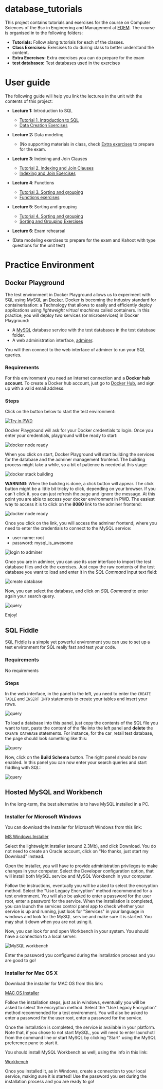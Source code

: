 # database_tutorials
This project contains tutorials and exercises for the course on Computer Sciences of the Bsc in Engineering and 
Management at [EDEM](https://edem.es/). 
The course is organised in to the following folders: 
- **Tutorials:** Follow along tutorials for each of the classes. 
- **Class Exercises:** Exercises to do during class to better understand the content.
- **Extra Exercises:** Extra exercises you can do prepare for the exam
- **test databases:** Test databases used in the exercises

# User guide
The following guide will help you link the lectures in the unit with the contents of this project: 

- **Lecture 1:** Introduction to SQL
   - [Tutorial 1. Introduction to SQL](https://github.com/ffraile/database_tutorials/blob/main/tutorials/1.%20Introduction%20to%20SQL.ipynb)
   - [Data Creation Exercises](https://github.com/ffraile/database_tutorials/blob/main/class%20exercises/1.%20Introduction%20to%20SQL.ipynb)
- **Lecture 2:** Data modeling
  - (No supporting materials in class, check [Extra exercises](https://github.com/ffraile/database_tutorials/tree/main/Extra%20Exercises) to prepare for the exam.

- **Lecture 3**: Indexing and Join Clauses
  - [Tutorial 2. Indexing and Join Clauses](https://github.com/ffraile/database_tutorials/blob/main/tutorials/2.%20Indexing%20and%20Join%20clauses.ipynb)
  - [Indexing and Join Exercises](https://github.com/ffraile/database_tutorials/blob/main/class%20exercises/2.%20Indexing%20and%20Join%20Operations.ipynb)

- **Lecture 4**: Functions
  - [Tutorial 3. Sorting and grouping](https://github.com/ffraile/database_tutorials/blob/main/tutorials/3.%20Data%20Type%20Functions.ipynb)
  - [Functions exercises](https://github.com/ffraile/database_tutorials/blob/main/class%20exercises/3.%20Functions.ipynb)

- **Lecture 5**: Sorting and grouping
  - [Tutorial 4. Sorting and grouping](https://github.com/ffraile/database_tutorials/blob/main/tutorials/4.%20Sorting%20and%20grouping.ipynb)
  - [Sorting and Grouping Exercises](https://github.com/ffraile/database_tutorials/blob/main/class%20exercises/4.%20Sorting%20and%20grouping.ipynb)

- **Lecture 6**: Exam rehearsal
- (Data modeling exercises to prepare for the exam and Kahoot with type questions for the unit test)

# Practice Environment
## Docker Playground
The test environment in Docker Playground allows us to experiment with SQL using MySQL an [Docker](https://www.docker.com/). Docker is becoming 
the industry standard for containerisation: a Technology that allows to easily and efficiently deploy applications 
using *lightweight virtual machines* called containers. 
In this practice, you will deploy two services (or microservices) in Docker Playground:
- A [MySQL](https://www.mysql.com/) database service with the test databases in the test database folder. 
- A web administration interface, [adminer](https://www.adminer.org/).

You will then connect to the web interface of adminer to run your SQL queries. 
### Requirements 
For this environment you need an Internet connection and a **Docker hub account**. To create a Docker hub account, just 
go to [Docker Hub](https://hub.docker.com/), and sign up with a valid email address. 

### Steps
Click on the button below to start the test environment: 

[![Try in PWD](https://raw.githubusercontent.com/play-with-docker/stacks/master/assets/images/button.png)](https://labs.play-with-docker.com/?stack=https://raw.githubusercontent.com/ffraile/database_tutorials/master/test_databases/stack.yml)

Docker Playground will ask for your Docker credentials to login. Once you enter your credentials, playground will be 
ready to start:

![docker node ready](https://raw.githubusercontent.com/ffraile/database_tutorials/master/img/docker_start_button.png)

When you click on start, Docker Playground will start building the services for the database and the adminer management 
frontend. The building process might take a while, so a bit of patience is needed at this stage:

![docker stack building](https://raw.githubusercontent.com/ffraile/database_tutorials/master/img/stack_builder.png)

**WARNING**: When the building is done, a click button will appear. The click button might be a little bit tricky to click, 
depending on your browser. If you can´t click it, you can just refresh the page and ignore the message. 
At this point you are able to access your docker environment in PWD. The easiest way to access it is to click 
on the **8080** link to the adminer frontend:

![docker node ready](https://raw.githubusercontent.com/ffraile/database_tutorials/master/img/docker_node_ready.png)

Once you click on the link, you will access the adminer frontend, where you need to enter the credentials to connect to
the MySQL service:
- user name: root
- password: mysql_is_awesome

![login to adminer](https://raw.githubusercontent.com/ffraile/database_tutorials/master/img/login_to_adminer.png)

Once you are in adminer, you can use its user interface to import the test database files and do the exercises. Just
copy the raw contents of the test database you want to load and enter it in the *SQL Command* input text field:

![create database](https://raw.githubusercontent.com/ffraile/database_tutorials/master/img/command_sql.png)

Now, you can select the database, and click on *SQL Command* to enter again your search query. 

![query](https://raw.githubusercontent.com/ffraile/database_tutorials/master/img/command_sql_2.png)

Enjoy!

## SQL Fiddle
[SQL Fiddle](http://sqlfiddle.com/) is a simple yet powerful environment you can use to set up a test environment for 
SQL really fast and test your code. 
### Requirements
No requirements

### Steps
In the web interface, in the panel to the left, you need to enter the ```CREATE TABLE```
and ```INSERT INTO``` statements to create your tables and insert your rows. 

![query](https://raw.githubusercontent.com/ffraile/database_tutorials/master/img/sql_fiddle.png)

To load a database into this panel, just copy the contents of the SQL file you want to test, paste the content of the 
file into the left panel and **delete** the `` CREATE DATABASE`` statements. For instance, for the car_retail test 
database, the page should look something like this:

![query](https://raw.githubusercontent.com/ffraile/database_tutorials/master/img/sql_fiddle_2.png)

Now, click on the **Build Schema** button. The right panel should be now enabled. In this panel you can now enter your 
search queries and start fiddling with SQL:

![query](https://raw.githubusercontent.com/ffraile/database_tutorials/master/img/sql_fiddle_3.png)

## Hosted MySQL and Workbench
In the long-term, the best alternative is to have MySQL installed in a PC. 

### Installer for Microsoft Windows
You can download the Installer for Microsoft Windows from this link: 

[MS Windows Installer](https://dev.mysql.com/downloads/installer/)

Select the lightweight installer (around 2.3Mb), and click Download. You do not need to create an Oracle account, click 
on "No thanks, just start my Download" instead. 

Open the installer, you will have to provide administration privileges to make changes in your computer. Select the 
Developer configuration option, that will install both MySQL service and MySQL Workbench in your computer. 

Follow the instructions, eventually you will be asked to select the encryption method. Select the "Use Legacy 
Encryption" method recommended for a test environment. 
You will also be asked to enter a password for the user root, enter a password for the service. 
When the installation is completed, you can launch the services control panel app to check whether your service is up
and running, just look for "Services" in your language in windows and look for the MySQL service and make sure it is 
started. You may shut it down when you are not using it. 

Now, you can look for and open Workbench in your system. You should have a connection to a local server: 

![MySQL workbench](https://raw.githubusercontent.com/ffraile/database_tutorials/master/img/mysql_workbench.png)

Enter the password you configured during the installation process and you are good to go!

### Installer for Mac OS X
Download the installer for MAC OS from this link: 

[MAC OS Installer](https://dev.mysql.com/doc/refman/8.0/en/macos-installation-pkg.html)

Follow the installation steps, just as in windows, eventually you will be asked to select the encryption method. Select the "Use Legacy 
Encryption" method recommended for a test environment. 
You will also be asked to enter a password for the user root, enter a password for the service.

Once the installation is completed, the service is available in your platform. Note that, if you chose to not start 
MySQL, you will need to enter launchctl from the command line or start MySQL by clicking "Start" using the MySQL 
preference pane to start it.

You should install MySQL Workbench as well, using the info in this link:

[Workbench](https://dev.mysql.com/doc/workbench/en/wb-installing-mac.html)

Once you installed it, as in Windows, create a connection to your local service, making sure it is started! Use the 
password you set during the installation process and you are ready to go!

